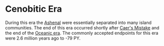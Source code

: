 # Cenobitic Era

<meta property="og:description" content="During this era the Ashenal were essentially separated into many island communities.">

During this era the [Ashenal](../../inhabitants/anthropoids/ashenal.md) were essentially separated into many island communities. The end of this era occurred shortly after [Caer's Mistake](../cataclysms/caers-mistake.md) and the end of the [Oceanic era](oceanic.md). The commonly accepted endpoints for this era were 2.6 million years ago to -79 PY.